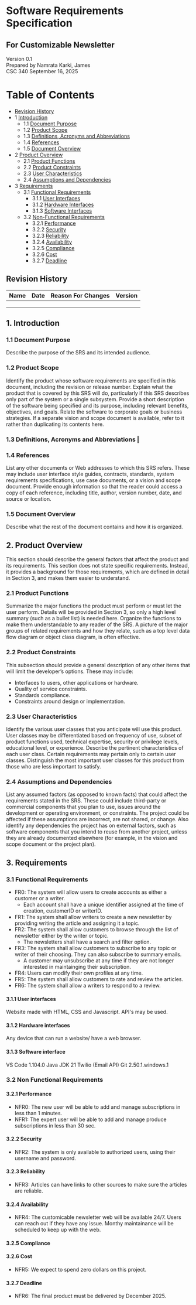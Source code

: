 # Software Requirements Specification
## For Customizable Newsletter

Version 0.1  
Prepared by Namrata Karki, James   
CSC 340
September 16, 2025


Table of Contents
=================
* [Revision History](#revision-history)
* 1 [Introduction](#1-introduction)
  * 1.1 [Document Purpose](#11-document-purpose)
  * 1.2 [Product Scope](#12-product-scope)
  * 1.3 [Definitions, Acronyms and Abbreviations](#13-definitions-acronyms-and-abbreviations)
  * 1.4 [References](#14-references)
  * 1.5 [Document Overview](#15-document-overview)
* 2 [Product Overview](#2-product-overview)
  * 2.1 [Product Functions](#21-product-functions)
  * 2.2 [Product Constraints](#22-product-constraints)
  * 2.3 [User Characteristics](#23-user-characteristics)
  * 2.4 [Assumptions and Dependencies](#24-assumptions-and-dependencies)
* 3 [Requirements](#3-requirements)
  * 3.1 [Functional Requirements](#31-functional-requirements)
    * 3.1.1 [User Interfaces](#311-user-interfaces)
    * 3.1.2 [Hardware Interfaces](#312-hardware-interfaces)
    * 3.1.3 [Software Interfaces](#313-software-interfaces)
  * 3.2 [Non-Functional Requirements](#32-non-functional-requirements)
    * 3.2.1 [Performance](#321-performance)
    * 3.2.2 [Security](#322-security)
    * 3.2.3 [Reliability](#323-reliability)
    * 3.2.4 [Availability](#324-availability)
    * 3.2.5 [Compliance](#325-compliance)
    * 3.2.6 [Cost](#326-cost)
    * 3.2.7 [Deadline](#327-deadline)

## Revision History
| Name | Date    | Reason For Changes  | Version   |
| ---- | ------- | ------------------- | --------- |
|      |         |                     |           |
|      |         |                     |           |
|      |         |                     |           |

## 1. Introduction

### 1.1 Document Purpose
Describe the purpose of the SRS and its intended audience.

### 1.2 Product Scope
Identify the product whose software requirements are specified in this document, including the revision or release number. Explain what the product that is covered by this SRS will do, particularly if this SRS describes only part of the system or a single subsystem. 
Provide a short description of the software being specified and its purpose, including relevant benefits, objectives, and goals. Relate the software to corporate goals or business strategies. If a separate vision and scope document is available, refer to it rather than duplicating its contents here.

### 1.3 Definitions, Acronyms and Abbreviations                                                                                                                                                                          |

### 1.4 References
List any other documents or Web addresses to which this SRS refers. These may include user interface style guides, contracts, standards, system requirements specifications, use case documents, or a vision and scope document. Provide enough information so that the reader could access a copy of each reference, including title, author, version number, date, and source or location.

### 1.5 Document Overview
Describe what the rest of the document contains and how it is organized.

## 2. Product Overview
This section should describe the general factors that affect the product and its requirements. This section does not state specific requirements. Instead, it provides a background for those requirements, which are defined in detail in Section 3, and makes them easier to understand.

### 2.1 Product Functions
Summarize the major functions the product must perform or must let the user perform. Details will be provided in Section 3, so only a high level summary (such as a bullet list) is needed here. Organize the functions to make them understandable to any reader of the SRS. A picture of the major groups of related requirements and how they relate, such as a top level data flow diagram or object class diagram, is often effective.

### 2.2 Product Constraints
This subsection should provide a general description of any other items that will limit the developer’s options. These may include:  

* Interfaces to users, other applications or hardware.  
* Quality of service constraints.  
* Standards compliance.  
* Constraints around design or implementation.
  
### 2.3 User Characteristics
Identify the various user classes that you anticipate will use this product. User classes may be differentiated based on frequency of use, subset of product functions used, technical expertise, security or privilege levels, educational level, or experience. Describe the pertinent characteristics of each user class. Certain requirements may pertain only to certain user classes. Distinguish the most important user classes for this product from those who are less important to satisfy.

### 2.4 Assumptions and Dependencies
List any assumed factors (as opposed to known facts) that could affect the requirements stated in the SRS. These could include third-party or commercial components that you plan to use, issues around the development or operating environment, or constraints. The project could be affected if these assumptions are incorrect, are not shared, or change. Also identify any dependencies the project has on external factors, such as software components that you intend to reuse from another project, unless they are already documented elsewhere (for example, in the vision and scope document or the project plan).

## 3. Requirements

### 3.1 Functional Requirements 

- FR0: The system will allow users to create accounts as either a customer or a writer.
   - Each account shall have a unique identifier assigned at the time of creation, customerID or writerID. 
- FR1: The system shall allow writers to create a new newsletter by providing writing the article and assigning it a topic.
- FR2: The system shall allow customers to browse through the list of newsletter either by the writer or topic.
   - The newsletters shall have a search and filter option.
- FR3: The system shall allow customers to subscribe to any topic or writer of their choosing. They can also subscribe to summary emails.
   - A customer may unsubscribe at any time if they are not longer interested in maintainging their subscription.
- FR4: Users can modify their own profiles at any time.
- FR5: The system shall allow customers to rate and review the articles.
- FR6: The system shall allow a writers to respond to a review.

#### 3.1.1 User interfaces
Website made with HTML, CSS and Javascript. API's may be used.

#### 3.1.2 Hardware interfaces
Any device that can run a website/ have a web browser.

#### 3.1.3 Software interface
VS Code 1.104.0
Java JDK 21
Twilio (Email API)
Git 2.50.1.windows.1

### 3.2 Non Functional Requirements 

#### 3.2.1 Performance

- NFR0: The new user will be able to add and manage  subscriptions in less than 1 minutes.
- NFR1: The expert user will be able to add and manage produce subscriptions in less than 30 sec.

#### 3.2.2 Security
- NFR2: The system is only available to authorized users, using their username and password.

#### 3.2.3 Reliability
- NFR3: Articles can have links to other sources to make sure the articles are reliable.

#### 3.2.4 Availability
- NFR4: The customicable newsletter web will be available 24/7. Users can reach out if they have any issue. Monthy maintainance will be scheduled to keep up with the web.

#### 3.2.5 Compliance

#### 3.2.6 Cost
- NFR5: We expect to spend zero dollars on this project.

#### 3.2.7 Deadline
- NFR6: The final product must be delivered by December 2025.
